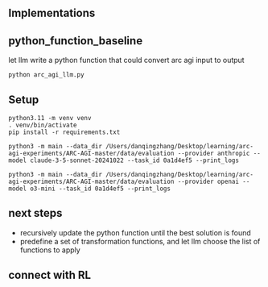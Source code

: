## Implementations


## python_function_baseline
let llm write a python function that could convert arc agi input to output
```
python arc_agi_llm.py 
```

## Setup
```
python3.11 -m venv venv
. venv/bin/activate
pip install -r requirements.txt
```


```
python3 -m main --data_dir /Users/danqingzhang/Desktop/learning/arc-agi-experiments/ARC-AGI-master/data/evaluation --provider anthropic --model claude-3-5-sonnet-20241022 --task_id 0a1d4ef5 --print_logs
```

```
python3 -m main --data_dir /Users/danqingzhang/Desktop/learning/arc-agi-experiments/ARC-AGI-master/data/evaluation --provider openai --model o3-mini --task_id 0a1d4ef5 --print_logs
```

## next steps
* recursively update the python function until the best solution is found
* predefine a set of transformation functions, and let llm choose the list of functions to apply


## connect with RL